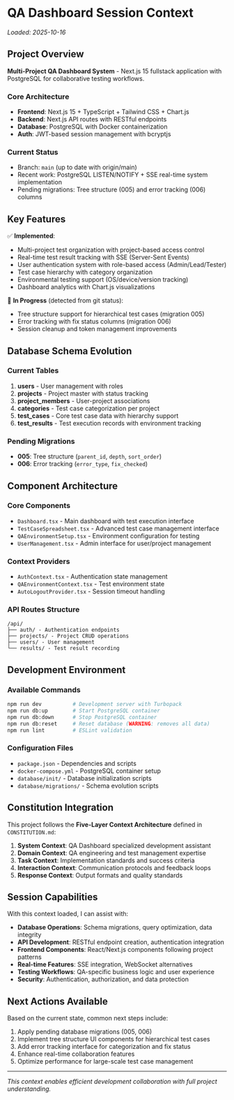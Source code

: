 # QA Dashboard Session Context
*Loaded: 2025-10-16*

## Project Overview
**Multi-Project QA Dashboard System** - Next.js 15 fullstack application with PostgreSQL for collaborative testing workflows.

### Core Architecture
- **Frontend**: Next.js 15 + TypeScript + Tailwind CSS + Chart.js
- **Backend**: Next.js API routes with RESTful endpoints
- **Database**: PostgreSQL with Docker containerization
- **Auth**: JWT-based session management with bcryptjs

### Current Status
- Branch: `main` (up to date with origin/main)
- Recent work: PostgreSQL LISTEN/NOTIFY + SSE real-time system implementation
- Pending migrations: Tree structure (005) and error tracking (006) columns

## Key Features
✅ **Implemented**:
- Multi-project test organization with project-based access control
- Real-time test result tracking with SSE (Server-Sent Events)
- User authentication system with role-based access (Admin/Lead/Tester)
- Test case hierarchy with category organization
- Environmental testing support (OS/device/version tracking)
- Dashboard analytics with Chart.js visualizations

🔄 **In Progress** (detected from git status):
- Tree structure support for hierarchical test cases (migration 005)
- Error tracking with fix status columns (migration 006)
- Session cleanup and token management improvements

## Database Schema Evolution

### Current Tables
1. **users** - User management with roles
2. **projects** - Project master with status tracking
3. **project_members** - User-project associations
4. **categories** - Test case categorization per project
5. **test_cases** - Core test case data with hierarchy support
6. **test_results** - Test execution records with environment tracking

### Pending Migrations
- **005**: Tree structure (`parent_id`, `depth`, `sort_order`)
- **006**: Error tracking (`error_type`, `fix_checked`)

## Component Architecture

### Core Components
- `Dashboard.tsx` - Main dashboard with test execution interface
- `TestCaseSpreadsheet.tsx` - Advanced test case management interface
- `QAEnvironmentSetup.tsx` - Environment configuration for testing
- `UserManagement.tsx` - Admin interface for user/project management

### Context Providers
- `AuthContext.tsx` - Authentication state management
- `QAEnvironmentContext.tsx` - Test environment state
- `AutoLogoutProvider.tsx` - Session timeout handling

### API Routes Structure
```
/api/
├── auth/ - Authentication endpoints
├── projects/ - Project CRUD operations
├── users/ - User management
└── results/ - Test result recording
```

## Development Environment

### Available Commands
```bash
npm run dev          # Development server with Turbopack
npm run db:up        # Start PostgreSQL container
npm run db:down      # Stop PostgreSQL container
npm run db:reset     # Reset database (WARNING: removes all data)
npm run lint         # ESLint validation
```

### Configuration Files
- `package.json` - Dependencies and scripts
- `docker-compose.yml` - PostgreSQL container setup
- `database/init/` - Database initialization scripts
- `database/migrations/` - Schema evolution scripts

## Constitution Integration
This project follows the **Five-Layer Context Architecture** defined in `CONSTITUTION.md`:

1. **System Context**: QA Dashboard specialized development assistant
2. **Domain Context**: QA engineering and test management expertise  
3. **Task Context**: Implementation standards and success criteria
4. **Interaction Context**: Communication protocols and feedback loops
5. **Response Context**: Output formats and quality standards

## Session Capabilities
With this context loaded, I can assist with:

- **Database Operations**: Schema migrations, query optimization, data integrity
- **API Development**: RESTful endpoint creation, authentication integration
- **Frontend Components**: React/Next.js components following project patterns
- **Real-time Features**: SSE integration, WebSocket alternatives
- **Testing Workflows**: QA-specific business logic and user experience
- **Security**: Authentication, authorization, and data protection

## Next Actions Available
Based on the current state, common next steps include:
1. Apply pending database migrations (005, 006)
2. Implement tree structure UI components for hierarchical test cases
3. Add error tracking interface for categorization and fix status
4. Enhance real-time collaboration features
5. Optimize performance for large-scale test case management

---
*This context enables efficient development collaboration with full project understanding.*